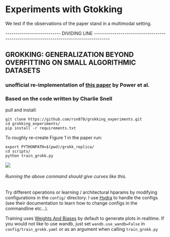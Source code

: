 # Experiments with Gtokking

We test if the observations of the paper stand in a multimodal setting. 




--------------------------- DIVIDING LINE -------------------------------------------------------------------------------------- 
## GROKKING: GENERALIZATION BEYOND OVERFITTING ON SMALL ALGORITHMIC DATASETS
### unofficial re-implementation of [this paper](https://mathai-iclr.github.io/papers/papers/MATHAI_29_paper.pdf) by Power et al.
### Based on the code written by Charlie Snell

pull and install:
```
git clone https://github.com/rsn870/grokking_experiments.git
cd grokking_experiments/
pip install -r requirements.txt
```

To roughly re-create Figure 1 in the paper run:

```
export PYTHONPATH=$(pwd)/grokk_replica/
cd scripts/
python train_grokk.py
```

![](grokk.png)
###### Running the above command should give curves like this.

Try different operations or learning / architectural hparams by modifying configurations in the `config/` directory. I use [Hydra](https://hydra.cc/docs/intro) to handle the configs (see their documentation to learn how to change configs in the commandline etc...).

Training uses [Weights And Biases](https://wandb.ai/home) by default to generate plots in realtime. If you would not like to use wandb, just set `wandb.use_wandb=False` in `config/train_grokk.yaml` or as an argument when calling `train_grokk.py`

